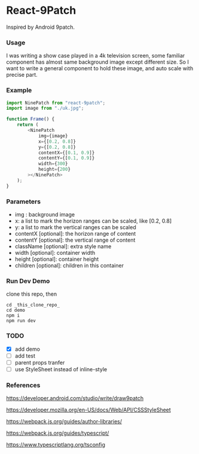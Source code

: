 # React-9Patch

Inspired by Android 9patch.

### Usage

I was writing a show case played in a 4k television screen, some familiar component has almost same background image except different size. So I want to write a general component to hold these image, and auto scale with precise part.

### Example

```javascript
import NinePatch from "react-9patch";
import image from "./uk.jpg";

function Frame() {
    return (
        <NinePatch
            img={image}
            x={[0.2, 0.8]}
            y={[0.2, 0.8]}
            contentX={[0.1, 0.9]}
            contentY={[0.1, 0.9]}
            width={300}
            height={200}
        ></NinePatch>
    );
}
```

### Parameters

-   img : background image
-   x: a list to mark the horizon ranges can be scaled, like [0.2, 0.8]
-   y: a list to mark the vertical ranges can be scaled
-   contentX [optional]: the horizon range of content
-   contentY [optional]: the vertical range of content
-   className [optional]: extra style name
-   width [optional]: container width
-   height [optional]: container height
-   children [optional]: children in this container

### Run Dev Demo

clone this repo, then

```shell
cd _this_clone_repo_
cd demo
npm i
npm run dev
```

### TODO

-   [x] add demo
-   [ ] add test
-   [ ] parent props tranfer
-   [ ] use StyleSheet instead of inline-style

### References

https://developer.android.com/studio/write/draw9patch

https://developer.mozilla.org/en-US/docs/Web/API/CSSStyleSheet

https://webpack.js.org/guides/author-libraries/

https://webpack.js.org/guides/typescript/

https://www.typescriptlang.org/tsconfig
